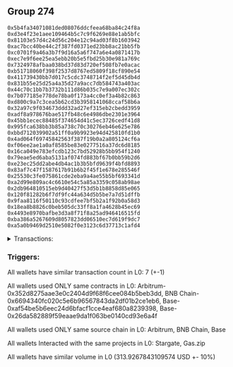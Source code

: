 ## Group 274

```0x091cc33b61c83f3215e33970e3203630bc1d7344
0x5b4fa34071081ded08076ddcfeea68ba84c24f8a
0xd3e4f23e1aee109464b5c7c9f6269e88e1ab5bfc
0x81103e57d4c24d56c204e12c94ad03f8b1603942
0xac7bcc40be44c2f387fd0371ed23bb8ac21bb5fb
0xc0701f9a46a3b7f9d16a5a6f747a6e4a0871417b
0xec7e9f6ee25ea5ebb20b5e5fbd25b30e981a769c
0x7324978afbaa038bd37d83d720ef508fb7e0acac
0xb51718060f398f2537d8767ed5809f18cf890e54
0x411739430bb7d017c5cdc3748714f2ef5d45db4d
0x831b55e25d25a4a35d27a9acc7db584743a403ac
0x44c70c1bb7b3732b111d86b035c7e9a007ec302c
0x7b077185e778de78ba0f173a4cc0ef3a4b82c863
0xd800c9a7c3cea5b62cd3b3958141068ccaf58b6a
0x32a97c9f034673ddd32ad27ef315eb2cbedd3959
0xadf8a978676bae517fb48c6e4986dbe2301e3964
0x45bb1ecec88485f374654d41c5ec3726cedf41d8
0x995fca638bb3b85a738c70c30276eb46e625e786
0xbbd712039902a51ff0a9b9923e94d425810fd1b0
0x4ad064f69745842563f387f19b0a2a805124cf6a
0xf06ee2ae1a0af8585be83e0277516a37dc6d8185
0x16ca049e783efcdb123c7bd52928b5bb954f1240
0x79eae5ed6aba5131af074fd883bf67b0bb59b2d6
0xe23ec25dd2abe4db4ac1b3b5bfd9639f4bfd8893
0x83af7c47f1587617b91b6b2f45f1e678e285546f
0x25530c3fe075861cde2eba9a4ae55b5bf693341d
0xa2d99e809ac4c6610e54c5a85a3359c058ab98ae
0x2db964810515eb9d40427f53d5b1b8858d85e065
0x120f81282b6f7df9fc44a634d5b5be7a7d51dffb
0x9faa8116f50110c93cdfee7bf5b2a1f92b0a58d3
0x18ea8b8826c0beb505dc33ff8a1fa4628b45ec69
0x4493e8970bafbe3d3a8f71f8a25ad946416515fd
0xba386a5267609d8057823dd06510ec7d619f9dc7
0xa5a0b9469d2510e5082f0e3123c6d37713c1afd4
```
<details>
<summary>Transactions:</summary>

Hashes: 

Wallet: 0x091cc33b61c83f3215e33970e3203630bc1d7344

       Hash: 0xd0845564b5e6bb9c1ec184dd7f70b63c3317009cb23401612d5e9d7d381c9fd6
         - source chain: Arbitrum
         - destination chain: BNB Chain
         - project: Stargate
         - contract: 0x352d8275aae3e0c2404d9f68f6cee084b5beb3dd
         - value USD: 29.520421394
       Hash: 0x85f398a096da3479282f1443e5a571fa103ff25ed2a334906ab38ceeff22e694
         - source chain: BNB Chain
         - destination chain: Base
         - project: Stargate
         - contract: 0x6694340fc020c5e6b96567843da2df01b2ce1eb6
         - value USD: 26.504423795
       Hash: 0x5eedd54bfcb207283326ed438dd6195759db9cc4781c519c8637e77a5dc87217
         - source chain: Base
         - destination chain: Arbitrum
         - project: Stargate
         - contract: 0xaf54be5b6eec24d6bfacf1cce4eaf680a8239398
         - value USD: 23.485515135
       Hash: 0xe140af069f3035537b56f4082c42ad13342d53147e8d57d1861dbb9d11535d58
         - source chain: Base
         - destination chain: Kava
         - project: Gas.zip
         - contract: 0x26da582889f59eaae9da1f063be0140cd93e6a4f
         - value USD: 1.167828278e-08
       Hash: 0x1bae74d1ad81b65d194379ade3decb8ef07a2ad61deb39355423d09e170c40c6
         - source chain: Base
         - destination chain: Optimism
         - project: Stargate
         - contract: 0xaf54be5b6eec24d6bfacf1cce4eaf680a8239398
         - value USD: 191.142874266
       Hash: 0x65a09d45f1cef6fbbaf0ddbbc6bd20bf5e302f31dadf8503de6b5fa16624c137
         - source chain: Base
         - destination chain: Linea
         - project: Gas.zip
         - contract: 0x26da582889f59eaae9da1f063be0140cd93e6a4f
         - value USD: 0.0001450252791
       Hash: 0x670361ae5ea066650c3c0eb7e3c2b2db55910c2ca237ec29833a7b35c8a403c2
         - source chain: Base
         - destination chain: Optimism
         - project: Stargate
         - contract: 0xaf54be5b6eec24d6bfacf1cce4eaf680a8239398
         - value USD: 43.273404684
Wallet: 0x5b4fa34071081ded08076ddcfeea68ba84c24f8a

       Hash:0xb0c6941c00e99450126addf760cc2debd4a5f146f0de297b1b2c2e503ea1ab55
         - source chain: Arbitrum
         - destination chain: BNB Chain
         - project: Stargate
         - contract: 0x352d8275aae3e0c2404d9f68f6cee084b5beb3dd
         - value USD: 29.471826372
       Hash:0x6fbd6b7243fb10151094b0843dc93c39f8e25750de7f290b6c482ad192f6951c
         - source chain: BNB Chain
         - destination chain: Base
         - project: Stargate
         - contract: 0x6694340fc020c5e6b96567843da2df01b2ce1eb6
         - value USD: 26.599011461
       Hash:0x5fb6534c0a64a40a0b328f484e796eb2ce56e7b9e0a58443e2de164eebf1940d
         - source chain: Base
         - destination chain: Arbitrum
         - project: Stargate
         - contract: 0xaf54be5b6eec24d6bfacf1cce4eaf680a8239398
         - value USD: 23.658296903
       Hash:0x29badb782be780f3e25e7265405d7235e1f6914c2efabdfb189965159573027f
         - source chain: Base
         - destination chain: Scroll
         - project: Gas.zip
         - contract: 0x26da582889f59eaae9da1f063be0140cd93e6a4f
         - value USD: 8.621922781e-05
       Hash:0x9c2f78e2ed9f2b6f33b62678cfa35df4e17829d4df0847c1862eb17a82c718d7
         - source chain: Base
         - destination chain: Optimism
         - project: Stargate
         - contract: 0xaf54be5b6eec24d6bfacf1cce4eaf680a8239398
         - value USD: 187.377938654
       Hash:0xbaccfa3cdb1b4ecf1fbb8990bf60ea1913392b2d3878f2d6c92f5000693069f0
         - source chain: Base
         - destination chain: Metis
         - project: Gas.zip
         - contract: 0x26da582889f59eaae9da1f063be0140cd93e6a4f
         - value USD: 9.718188068e-07
       Hash:0x47e06ef010c0392455f83c7b7b8cf3f33ce832b1685fac17962f3e5f0bb19358
         - source chain: Base
         - destination chain: Optimism
         - project: Stargate
         - contract: 0xaf54be5b6eec24d6bfacf1cce4eaf680a8239398
         - value USD: 47.340384894
Wallet: 0xd3e4f23e1aee109464b5c7c9f6269e88e1ab5bfc

       Hash:0x76584b6d24ca08d7321b1916a3063d293790ac29347db036a2a55db3fdfff2e4
         - source chain: Arbitrum
         - destination chain: BNB Chain
         - project: Stargate
         - contract: 0x352d8275aae3e0c2404d9f68f6cee084b5beb3dd
         - value USD: 30.186428271
       Hash:0x2e6f58d172bb4fd81e8ca45cd40451c371621c1f679ed96ce4a84867ccf9b3e0
         - source chain: BNB Chain
         - destination chain: Base
         - project: Stargate
         - contract: 0x6694340fc020c5e6b96567843da2df01b2ce1eb6
         - value USD: 27.188157523
       Hash:0x72a40836858d7a61f3b80ec647eda94d2ae67b8c0764e86e88cf746922cf5c88
         - source chain: Base
         - destination chain: Arbitrum
         - project: Stargate
         - contract: 0xaf54be5b6eec24d6bfacf1cce4eaf680a8239398
         - value USD: 24.211128414
       Hash:0x25ac0b0c72654320946a6ca04a872b0f7d9b44757eb3f69fa2bcf0dbee5b377d
         - source chain: Base
         - destination chain: Kava
         - project: Gas.zip
         - contract: 0x26da582889f59eaae9da1f063be0140cd93e6a4f
         - value USD: 3.542739566e-08
       Hash:0x5c651fc5eb975b4621313839e2d6f3d5fc1f12814e7690e1e975367809746160
         - source chain: Base
         - destination chain: Optimism
         - project: Stargate
         - contract: 0xaf54be5b6eec24d6bfacf1cce4eaf680a8239398
         - value USD: 173.813186311
       Hash:0xc23f83dc2a748f1f28c53cb39331009a96f0c134e97a2c2b6634aa2d519b63c9
         - source chain: Base
         - destination chain: Linea
         - project: Gas.zip
         - contract: 0x26da582889f59eaae9da1f063be0140cd93e6a4f
         - value USD: 8.370586578e-05
       Hash:0x56adab56723efe286fea62f1f015a031bc0df2e1dc111943453b86e131c84719
         - source chain: Base
         - destination chain: Optimism
         - project: Stargate
         - contract: 0xaf54be5b6eec24d6bfacf1cce4eaf680a8239398
         - value USD: 48.486580335
Wallet: 0x81103e57d4c24d56c204e12c94ad03f8b1603942

       Hash:0xe4f052de7bce270601d071af920d7051ce9febc0428d3f0937a0cb57f21d2e19
         - source chain: Arbitrum
         - destination chain: BNB Chain
         - project: Stargate
         - contract: 0x352d8275aae3e0c2404d9f68f6cee084b5beb3dd
         - value USD: 29.292655987
       Hash:0x7cb9ec0b7e3e26243f00ab46c4525ebc6cdc623024aa9c83ab7dc958e12f615a
         - source chain: BNB Chain
         - destination chain: Base
         - project: Stargate
         - contract: 0x6694340fc020c5e6b96567843da2df01b2ce1eb6
         - value USD: 26.358897768
       Hash:0x2b17279df176bcb16ff3699c0a7e24cf6c6b509273eb8542570f485450fd5ffe
         - source chain: Base
         - destination chain: Arbitrum
         - project: Stargate
         - contract: 0xaf54be5b6eec24d6bfacf1cce4eaf680a8239398
         - value USD: 23.336926484
       Hash:0xdd01a02cb524b2b8fa53b78887781432cec03f4d44eb56d7e5609842675c84cc
         - source chain: Base
         - destination chain: Kava
         - project: Gas.zip
         - contract: 0x26da582889f59eaae9da1f063be0140cd93e6a4f
         - value USD: 8.734177878e-09
       Hash:0x397de4b79cb0bd3d31c50b0eef7d62637fdff47397f916923ca35f76f5c180f1
         - source chain: Base
         - destination chain: Optimism
         - project: Stargate
         - contract: 0xaf54be5b6eec24d6bfacf1cce4eaf680a8239398
         - value USD: 178.613857943
       Hash:0xa4132d7564db93a2fdb07fa4eb0f956e917fe0f0029e4663c768746ffc8b1da0
         - source chain: Base
         - destination chain: Linea
         - project: Gas.zip
         - contract: 0x26da582889f59eaae9da1f063be0140cd93e6a4f
         - value USD: 4.087960887e-05
       Hash:0xe57a5d9519e7f6a5821a54b76f0c4370d1a4f44ea266c6cd3e5da7c0767766c6
         - source chain: Base
         - destination chain: Optimism
         - project: Stargate
         - contract: 0xaf54be5b6eec24d6bfacf1cce4eaf680a8239398
         - value USD: 42.226088956
Wallet: 0xac7bcc40be44c2f387fd0371ed23bb8ac21bb5fb

       Hash:0xc711a118c60fb42c0514ada160d9b195985d2e72455111cd30a94eefe5cb8859
         - source chain: Arbitrum
         - destination chain: BNB Chain
         - project: Stargate
         - contract: 0x352d8275aae3e0c2404d9f68f6cee084b5beb3dd
         - value USD: 29.404894682
       Hash:0xdfc4f49384084bc6093cbb684beff8771966bab11b21644aa33087a58854f0e0
         - source chain: BNB Chain
         - destination chain: Base
         - project: Stargate
         - contract: 0x6694340fc020c5e6b96567843da2df01b2ce1eb6
         - value USD: 26.485396816
       Hash:0x80f54cd0ab51ebebb2e3a269bbdabeefe3bf88111efe820a1341d192016e7bb0
         - source chain: Base
         - destination chain: Arbitrum
         - project: Stargate
         - contract: 0xaf54be5b6eec24d6bfacf1cce4eaf680a8239398
         - value USD: 23.454387516
       Hash:0xf0d329be4de5b22f16f5647c2f8d1fc348488b472eacb94f4a84a1dd027cd115
         - source chain: Base
         - destination chain: Zora
         - project: Gas.zip
         - contract: 0x26da582889f59eaae9da1f063be0140cd93e6a4f
         - value USD: 4.632170279e-05
       Hash:0x0f22c8fe1b5be00c15ca6054b09b546ccd468a092b1895571b30c5f0509a4e2f
         - source chain: Base
         - destination chain: Optimism
         - project: Stargate
         - contract: 0xaf54be5b6eec24d6bfacf1cce4eaf680a8239398
         - value USD: 185.713607514
       Hash:0xe1434ae1c3387260d4cb6ace01c5df50779e31e47ef8662be1aa95379eb98fb2
         - source chain: Base
         - destination chain: Linea
         - project: Gas.zip
         - contract: 0x26da582889f59eaae9da1f063be0140cd93e6a4f
         - value USD: 3.568854743e-05
       Hash:0x95b4f1211e8189a6c0fe8c70fa79b005f8803bf3449777c9e6e26c7f04ce4bfc
         - source chain: Base
         - destination chain: Optimism
         - project: Stargate
         - contract: 0xaf54be5b6eec24d6bfacf1cce4eaf680a8239398
         - value USD: 43.755445268
Wallet: 0xc0701f9a46a3b7f9d16a5a6f747a6e4a0871417b

       Hash:0xba45df4a5d326763399593fcfa14137323c661475b411726c757778a0b23f8ca
         - source chain: Arbitrum
         - destination chain: BNB Chain
         - project: Stargate
         - contract: 0x352d8275aae3e0c2404d9f68f6cee084b5beb3dd
         - value USD: 31.184531806
       Hash:0xc60f959bcbc8609a2f10fd6322b575e4aa853043cb1400403f83eeae3259992a
         - source chain: BNB Chain
         - destination chain: Base
         - project: Stargate
         - contract: 0x6694340fc020c5e6b96567843da2df01b2ce1eb6
         - value USD: 28.164381909
       Hash:0x8de5d46f055a6d4c4c5977e090f26dfde83155471ba9bae72acbbb02a6aea1d6
         - source chain: Base
         - destination chain: Arbitrum
         - project: Stargate
         - contract: 0xaf54be5b6eec24d6bfacf1cce4eaf680a8239398
         - value USD: 25.098039651
       Hash:0x7f52e15ca65dda262e244ec4916aa059d02e5f9ef7cf5d3f6b8690d712261106
         - source chain: Base
         - destination chain: Kava
         - project: Gas.zip
         - contract: 0x26da582889f59eaae9da1f063be0140cd93e6a4f
         - value USD: 1.746835576e-08
       Hash:0xf0f37ce61bd4a0a5b179405a8d20c116b104e7e3fa54a0c8997b6a0ce7a265cd
         - source chain: Base
         - destination chain: Optimism
         - project: Stargate
         - contract: 0xaf54be5b6eec24d6bfacf1cce4eaf680a8239398
         - value USD: 178.045994831
       Hash:0xd3738c7fe353b947ee49d4001765c2ef3e826f097f1bf6b26045f7ad2cbb248c
         - source chain: Base
         - destination chain: Zora
         - project: Gas.zip
         - contract: 0x26da582889f59eaae9da1f063be0140cd93e6a4f
         - value USD: 2.139893646e-05
       Hash:0xa4c379fadf5cb66ca233fa398f2d129e9247bbf989fdec255da1c8475cd923b3
         - source chain: Base
         - destination chain: Optimism
         - project: Stargate
         - contract: 0xaf54be5b6eec24d6bfacf1cce4eaf680a8239398
         - value USD: 39.986708916
Wallet: 0xec7e9f6ee25ea5ebb20b5e5fbd25b30e981a769c

       Hash:0x582746bd2494d9a7f1310ec6130a796ae78da5ea1fbc1ad9099b5f375e8baea0
         - source chain: Arbitrum
         - destination chain: BNB Chain
         - project: Stargate
         - contract: 0x352d8275aae3e0c2404d9f68f6cee084b5beb3dd
         - value USD: 30.168344681
       Hash:0x5b770337b4190591a8d14eb4322f2c1110fe3ad94c979cc47ceb1d381d561ec9
         - source chain: BNB Chain
         - destination chain: Base
         - project: Stargate
         - contract: 0x6694340fc020c5e6b96567843da2df01b2ce1eb6
         - value USD: 27.188105501
       Hash:0x79bae5d0885cd5d9e32d68264f9c2beba955d03bae7993fb4eb67da431d76668
         - source chain: Base
         - destination chain: Arbitrum
         - project: Stargate
         - contract: 0xaf54be5b6eec24d6bfacf1cce4eaf680a8239398
         - value USD: 24.227963122
       Hash:0xf5455882ef64148ebc63f6ccc6b571ae4acf5d910178fbc5fe3dfaea0e1d9674
         - source chain: Base
         - destination chain: Scroll
         - project: Gas.zip
         - contract: 0x26da582889f59eaae9da1f063be0140cd93e6a4f
         - value USD: 5.173153669e-05
       Hash:0xcfb9638fd4062201122745f874aba15e905b49be544ec7855e7ef013090f0fb0
         - source chain: Base
         - destination chain: Optimism
         - project: Stargate
         - contract: 0xaf54be5b6eec24d6bfacf1cce4eaf680a8239398
         - value USD: 189.432580426
       Hash:0x4e704fe3efb077e6c0a31e2ce974f92cadfba212b000d5c56c441f40d1cb323f
         - source chain: Base
         - destination chain: Base
         - project: Gas.zip
         - contract: 0x26da582889f59eaae9da1f063be0140cd93e6a4f
         - value USD: 2.626233111e-05
       Hash:0xabe6236b8db2a1b19f6937280244ebcfa1b0e56f46608167cc0392b1b3cf2f7b
         - source chain: Base
         - destination chain: Optimism
         - project: Stargate
         - contract: 0xaf54be5b6eec24d6bfacf1cce4eaf680a8239398
         - value USD: 44.94432298
Wallet: 0x7324978afbaa038bd37d83d720ef508fb7e0acac

       Hash:0x8e29d6b0066d268a7a70fa8f2a06534c28556772d827c83705d3393d7ca23009
         - source chain: Arbitrum
         - destination chain: BNB Chain
         - project: Stargate
         - contract: 0x352d8275aae3e0c2404d9f68f6cee084b5beb3dd
         - value USD: 32.648493348
       Hash:0x7255c28ac56679cd4b050bd9f12e0ce755306e0c39c4e2c8229da557081f5c35
         - source chain: BNB Chain
         - destination chain: Base
         - project: Stargate
         - contract: 0x6694340fc020c5e6b96567843da2df01b2ce1eb6
         - value USD: 29.488759295
       Hash:0xcbd8c70784fdc29e050eac3fe00d56f40471d719f3dbb6d5ee46532664460068
         - source chain: Base
         - destination chain: Arbitrum
         - project: Stargate
         - contract: 0xaf54be5b6eec24d6bfacf1cce4eaf680a8239398
         - value USD: 26.465540244
       Hash:0x29f41d523500820bb967bedea7f49776c4e346f524b48a9e13c09e9cc55c382f
         - source chain: Base
         - destination chain: Metis
         - project: Gas.zip
         - contract: 0x26da582889f59eaae9da1f063be0140cd93e6a4f
         - value USD: 2.218261708e-06
       Hash:0x597c1847f5186bd1897e44086d6938f37f1f93be5806d2eeb3a31b348155d983
         - source chain: Base
         - destination chain: Optimism
         - project: Stargate
         - contract: 0xaf54be5b6eec24d6bfacf1cce4eaf680a8239398
         - value USD: 192.149756729
       Hash:0x3ddc24ae84e0408596ee8697d765f7390f99d70dc943224e1887cf818746a5ec
         - source chain: Base
         - destination chain: Scroll
         - project: Gas.zip
         - contract: 0x26da582889f59eaae9da1f063be0140cd93e6a4f
         - value USD: 5.609115164e-05
       Hash:0x6274a9ff82e0dce7a15bf7b6f3f65e21251d7ff1b2d90bfb7513e147055ad060
         - source chain: Base
         - destination chain: Optimism
         - project: Stargate
         - contract: 0xaf54be5b6eec24d6bfacf1cce4eaf680a8239398
         - value USD: 40.504506037
Wallet: 0xb51718060f398f2537d8767ed5809f18cf890e54

       Hash:0x42cfcf858ac2b8d152c8d23680d80ee3bfbf7076f7157011d0ba49e791e50a91
         - source chain: Arbitrum
         - destination chain: BNB Chain
         - project: Stargate
         - contract: 0x352d8275aae3e0c2404d9f68f6cee084b5beb3dd
         - value USD: 31.429470522
       Hash:0xc21b22cd5ad5c8ed3b2fd313fede576f7769cc0fff1a144ef0f9c50f28e2a885
         - source chain: BNB Chain
         - destination chain: Base
         - project: Stargate
         - contract: 0x6694340fc020c5e6b96567843da2df01b2ce1eb6
         - value USD: 28.22419099
       Hash:0x676b0f9c1345a3413ea3e7247886afd5ac17befe6953e188d499d08fc2960445
         - source chain: Base
         - destination chain: Arbitrum
         - project: Stargate
         - contract: 0xaf54be5b6eec24d6bfacf1cce4eaf680a8239398
         - value USD: 25.218873827
       Hash:0xd9c32fddc2bf2b861ec3f875664df7b9547c2d9868d5c102fbd35a70ae143190
         - source chain: Base
         - destination chain: Zora
         - project: Gas.zip
         - contract: 0x26da582889f59eaae9da1f063be0140cd93e6a4f
         - value USD: 9.230529095e-05
       Hash:0x4a3c68369119aadbd1b9ca059a8f45c2a48beb76f75cae567a9e451fdfa672fa
         - source chain: Base
         - destination chain: Optimism
         - project: Stargate
         - contract: 0xaf54be5b6eec24d6bfacf1cce4eaf680a8239398
         - value USD: 181.194704506
       Hash:0x47c392f254005801e7bad906e845f0329db1f1c463737a1bc6d80d8b6fb3bc4e
         - source chain: Base
         - destination chain: Arbitrum
         - project: Gas.zip
         - contract: 0x26da582889f59eaae9da1f063be0140cd93e6a4f
         - value USD: 0.0001050493245
       Hash:0xdf295809b70b06a9f26d9252845bc4784c0a9ecfa1e11e41e81a3f3bbd9de610
         - source chain: Base
         - destination chain: Optimism
         - project: Stargate
         - contract: 0xaf54be5b6eec24d6bfacf1cce4eaf680a8239398
         - value USD: 45.082281889
Wallet: 0x411739430bb7d017c5cdc3748714f2ef5d45db4d

       Hash:0xd2717f77473f99a337b3ba736ee745141ff3877eb267cc9f2699c6ec09fa8897
         - source chain: Arbitrum
         - destination chain: BNB Chain
         - project: Stargate
         - contract: 0x352d8275aae3e0c2404d9f68f6cee084b5beb3dd
         - value USD: 29.341746162
       Hash:0xab2940049fc5dd77bb3f787038728e597bda170c3444e6bcfce18c7d8840bbac
         - source chain: BNB Chain
         - destination chain: Base
         - project: Stargate
         - contract: 0x6694340fc020c5e6b96567843da2df01b2ce1eb6
         - value USD: 26.317475397
       Hash:0xfe5be0d7199a347ed91da50bfcfa9fb88167652cfefa99a2dbdd6453fd7cfc35
         - source chain: Base
         - destination chain: Arbitrum
         - project: Stargate
         - contract: 0xaf54be5b6eec24d6bfacf1cce4eaf680a8239398
         - value USD: 23.424633584
       Hash:0xf67be0a08d6544ddf6ab08ef60cd0b8f6da57f81757819c77ff597b63364e5e3
         - source chain: Base
         - destination chain: Kava
         - project: Gas.zip
         - contract: 0x26da582889f59eaae9da1f063be0140cd93e6a4f
         - value USD: 3.845901607e-08
       Hash:0xd351d80c496e6562684dc612a680863a5459b13240d9f43718ef2a88e23a487f
         - source chain: Base
         - destination chain: Optimism
         - project: Stargate
         - contract: 0xaf54be5b6eec24d6bfacf1cce4eaf680a8239398
         - value USD: 172.76938119
       Hash:0x67413b1c328db2c9f711f7898142094da301be2d8330e557300c3d7c537f2e8b
         - source chain: Base
         - destination chain: Base
         - project: Gas.zip
         - contract: 0x26da582889f59eaae9da1f063be0140cd93e6a4f
         - value USD: 0.0001167214716
       Hash:0xdab138baf34bcd3e2c1099b4f1cd435b45b543d60d7b28adc98c1fbe574aa9fb
         - source chain: Base
         - destination chain: Optimism
         - project: Stargate
         - contract: 0xaf54be5b6eec24d6bfacf1cce4eaf680a8239398
         - value USD: 49.874228003
Wallet: 0x831b55e25d25a4a35d27a9acc7db584743a403ac

       Hash:0xd502fc89f63b860fd10ee5be25abb24c6c9ced4000458c8ae40fcee9fc8fef4e
         - source chain: Arbitrum
         - destination chain: BNB Chain
         - project: Stargate
         - contract: 0x352d8275aae3e0c2404d9f68f6cee084b5beb3dd
         - value USD: 30.393451266
       Hash:0xcbd8874442f8094568410de0750927c943b02f1a482db35d05da78e741f79a3a
         - source chain: BNB Chain
         - destination chain: Base
         - project: Stargate
         - contract: 0x6694340fc020c5e6b96567843da2df01b2ce1eb6
         - value USD: 27.341887991
       Hash:0x6c76d05c6d50ac5673390c906378c60b993a8e3f7034eeaf627fe1c14846eb0d
         - source chain: Base
         - destination chain: Arbitrum
         - project: Stargate
         - contract: 0xaf54be5b6eec24d6bfacf1cce4eaf680a8239398
         - value USD: 24.414923357
       Hash:0xbc4089f0480340b8c8db8e58ee7c6af4cb34162939eb8b2b63b634bb65b6357e
         - source chain: Base
         - destination chain: Arbitrum
         - project: Gas.zip
         - contract: 0x26da582889f59eaae9da1f063be0140cd93e6a4f
         - value USD: 9.340600444e-05
       Hash:0x7ddb264c1154b775c971dfa29451d683f04c675aa32f8a8cff7ee5c8f960f4b8
         - source chain: Base
         - destination chain: Optimism
         - project: Stargate
         - contract: 0xaf54be5b6eec24d6bfacf1cce4eaf680a8239398
         - value USD: 180.583364633
       Hash:0x6e355aff4c29ad7eba6f5678586073c32c47122d7834068b210d893118956323
         - source chain: Base
         - destination chain: Linea
         - project: Gas.zip
         - contract: 0x26da582889f59eaae9da1f063be0140cd93e6a4f
         - value USD: 9.33771773e-05
       Hash:0x57ce48fe992afdeaae8221a151babce7c4ce15ce023c390c409b8d6036873546
         - source chain: Base
         - destination chain: Optimism
         - project: Stargate
         - contract: 0xaf54be5b6eec24d6bfacf1cce4eaf680a8239398
         - value USD: 46.653967062
Wallet: 0x44c70c1bb7b3732b111d86b035c7e9a007ec302c

       Hash:0x1faf30269a0091514a91d2d95a59299eb4df40af32166b41a8f1478fe10c78a3
         - source chain: Arbitrum
         - destination chain: BNB Chain
         - project: Stargate
         - contract: 0x352d8275aae3e0c2404d9f68f6cee084b5beb3dd
         - value USD: 32.184703981
       Hash:0xf556932a35a10872e3211ec6520a9b2fad9a9d09a5076a58b3724690568f563a
         - source chain: BNB Chain
         - destination chain: Base
         - project: Stargate
         - contract: 0x6694340fc020c5e6b96567843da2df01b2ce1eb6
         - value USD: 29.076703497
       Hash:0x9d0974c138ec7df1c294333d55b71351a72371661382acb2ae33c0e1f87d99de
         - source chain: Base
         - destination chain: Arbitrum
         - project: Stargate
         - contract: 0xaf54be5b6eec24d6bfacf1cce4eaf680a8239398
         - value USD: 26.235479102
       Hash:0xba428f3ff73aca663ae778a19c6a7c5f7a51323db42139b42a5bcd6b9aeed00f
         - source chain: Base
         - destination chain: Scroll
         - project: Gas.zip
         - contract: 0x26da582889f59eaae9da1f063be0140cd93e6a4f
         - value USD: 0.0001147269402
       Hash:0x56de81b057004d9ace2a779b44c7cbfbde6100c6ffa77d9dd9f9abaea7c7872c
         - source chain: Base
         - destination chain: Optimism
         - project: Stargate
         - contract: 0xaf54be5b6eec24d6bfacf1cce4eaf680a8239398
         - value USD: 185.666947427
       Hash:0x4a91ef92fa06948d468f274f6480d0adbc5f237a7d07e13a585e525858389bb1
         - source chain: Base
         - destination chain: Scroll
         - project: Gas.zip
         - contract: 0x26da582889f59eaae9da1f063be0140cd93e6a4f
         - value USD: 2.299859443e-05
       Hash:0xc412ad8dd99347d6ae5110f6afff14ad7fc6b194af97940222a1309212a7e359
         - source chain: Base
         - destination chain: Optimism
         - project: Stargate
         - contract: 0xaf54be5b6eec24d6bfacf1cce4eaf680a8239398
         - value USD: 44.670094633
Wallet: 0x7b077185e778de78ba0f173a4cc0ef3a4b82c863

       Hash:0xac50aded9cd9facdfd7b8ca3b0169e51255996eff93797831869b3f8de582f87
         - source chain: Arbitrum
         - destination chain: BNB Chain
         - project: Stargate
         - contract: 0x352d8275aae3e0c2404d9f68f6cee084b5beb3dd
         - value USD: 30.082179045
       Hash:0xaa29f0c207b982dc7f77c5f11bb2fc196eea2cdd8d4c0cc461b98e0ba08f4574
         - source chain: BNB Chain
         - destination chain: Base
         - project: Stargate
         - contract: 0x6694340fc020c5e6b96567843da2df01b2ce1eb6
         - value USD: 27.113733313
       Hash:0x4877d6f05f8364b97b67fe6d97cfc8e9582552f7ede4b6defcdb9c8219ebe691
         - source chain: Base
         - destination chain: Arbitrum
         - project: Stargate
         - contract: 0xaf54be5b6eec24d6bfacf1cce4eaf680a8239398
         - value USD: 24.134193254
       Hash:0x78c29a10ccee8f8cbb3ef5b8a87a3578fad45c1a48be70a764a9a1d7de1d6dda
         - source chain: Base
         - destination chain: Linea
         - project: Gas.zip
         - contract: 0x26da582889f59eaae9da1f063be0140cd93e6a4f
         - value USD: 0.0001516155434
       Hash:0x286a96224b48d24d8be9585f9f93ecdf908f6c1dccb4ba4aeacac8a5872c8437
         - source chain: Base
         - destination chain: Optimism
         - project: Stargate
         - contract: 0xaf54be5b6eec24d6bfacf1cce4eaf680a8239398
         - value USD: 180.121383691
       Hash:0x25e3040ec6069199d76bf4a79519edc64dd04d4cd7d635afcea71a62df9944a7
         - source chain: Base
         - destination chain: Kava
         - project: Gas.zip
         - contract: 0x26da582889f59eaae9da1f063be0140cd93e6a4f
         - value USD: 3.418169331e-08
       Hash:0xe81616f7b0362a8523e7e11a811be6fff22ddb472d7f0406a4d4923575ef7e4f
         - source chain: Base
         - destination chain: Optimism
         - project: Stargate
         - contract: 0xaf54be5b6eec24d6bfacf1cce4eaf680a8239398
         - value USD: 47.417001496
Wallet: 0xd800c9a7c3cea5b62cd3b3958141068ccaf58b6a

       Hash:0xc82bc641c5428c978f912ad576025cda61faf82298b17f288d5113f7817f82d3
         - source chain: Arbitrum
         - destination chain: BNB Chain
         - project: Stargate
         - contract: 0x352d8275aae3e0c2404d9f68f6cee084b5beb3dd
         - value USD: 28.640018242
       Hash:0xaf705845d3e06ce3f31bf05c071b82981036bd069a812c7b20a2e99fc0661e9e
         - source chain: BNB Chain
         - destination chain: Base
         - project: Stargate
         - contract: 0x6694340fc020c5e6b96567843da2df01b2ce1eb6
         - value USD: 25.665814119
       Hash:0x5ce11edc47ae33bb1329d8c74f6628dfcea0dfd6a7178d4be192f5247d0fa07b
         - source chain: Base
         - destination chain: Arbitrum
         - project: Stargate
         - contract: 0xaf54be5b6eec24d6bfacf1cce4eaf680a8239398
         - value USD: 22.658503182
       Hash:0xa8cf33a5fca4a5e3839f571c8995291f9ee3e5405ac5a4bf6094502e18125e42
         - source chain: Base
         - destination chain: Arbitrum
         - project: Gas.zip
         - contract: 0x26da582889f59eaae9da1f063be0140cd93e6a4f
         - value USD: 4.433400935e-05
       Hash:0xaa3f23490097e4b18edbd95a881fadf39d9642e85c65a8bfe18306b0000ed13e
         - source chain: Base
         - destination chain: Optimism
         - project: Stargate
         - contract: 0xaf54be5b6eec24d6bfacf1cce4eaf680a8239398
         - value USD: 187.508204005
       Hash:0x766c4c821eed1613a47eb927605cfd97c5f1f624720e84b095c740be6ae80fe5
         - source chain: Base
         - destination chain: Linea
         - project: Gas.zip
         - contract: 0x26da582889f59eaae9da1f063be0140cd93e6a4f
         - value USD: 8.260058562e-05
       Hash:0xb48d42598ff2c0e144c9f287e5d904d7daaa83e31564ec7868ff10bf9bbae5b8
         - source chain: Base
         - destination chain: Optimism
         - project: Stargate
         - contract: 0xaf54be5b6eec24d6bfacf1cce4eaf680a8239398
         - value USD: 43.232999921
Wallet: 0x32a97c9f034673ddd32ad27ef315eb2cbedd3959

       Hash:0x61e2dc9cd7d4685a2be28a92d02fb0db6d3c98fdb48d4ae48b31eb57fab10324
         - source chain: Arbitrum
         - destination chain: BNB Chain
         - project: Stargate
         - contract: 0x352d8275aae3e0c2404d9f68f6cee084b5beb3dd
         - value USD: 30.857700776
       Hash:0xaa3c1fb10fb9dee62c1b287598489017f75e18acec6bd2f88ae48146e045cf0d
         - source chain: BNB Chain
         - destination chain: Base
         - project: Stargate
         - contract: 0x6694340fc020c5e6b96567843da2df01b2ce1eb6
         - value USD: 27.867606454
       Hash:0x8f822ae2151f4866a30c90af29b669ca54e9933e0c9d447afe0148ee7129b778
         - source chain: Base
         - destination chain: Arbitrum
         - project: Stargate
         - contract: 0xaf54be5b6eec24d6bfacf1cce4eaf680a8239398
         - value USD: 24.847717
       Hash:0x162d8fc1f942d4137a3df0f4a3c28e89af191af75596bd42c93fe052ce291f56
         - source chain: Base
         - destination chain: Linea
         - project: Gas.zip
         - contract: 0x26da582889f59eaae9da1f063be0140cd93e6a4f
         - value USD: 3.248904502e-05
       Hash:0x51b0d47d1fb960c6e87cd61630d56feaed793d444f978d1e47ee193b68f11b60
         - source chain: Base
         - destination chain: Optimism
         - project: Stargate
         - contract: 0xaf54be5b6eec24d6bfacf1cce4eaf680a8239398
         - value USD: 181.521147336
       Hash:0x1c8bd0f01f0017aeaa7494c2e0b9927a9f5a12860a849bd20d3f8acf822ebffa
         - source chain: Base
         - destination chain: Linea
         - project: Gas.zip
         - contract: 0x26da582889f59eaae9da1f063be0140cd93e6a4f
         - value USD: 0.0001091623426
       Hash:0x0ce7f0ab3e9b70046533fb76347649e613e0e4c6966514c92c04083ffad1e5ef
         - source chain: Base
         - destination chain: Optimism
         - project: Stargate
         - contract: 0xaf54be5b6eec24d6bfacf1cce4eaf680a8239398
         - value USD: 39.058095115
Wallet: 0xadf8a978676bae517fb48c6e4986dbe2301e3964

       Hash:0x2741f7f987baefdda76cc6a90bbcbd1c6b7dfabbbd0a629820cc4e9f7af7df1c
         - source chain: Arbitrum
         - destination chain: BNB Chain
         - project: Stargate
         - contract: 0x352d8275aae3e0c2404d9f68f6cee084b5beb3dd
         - value USD: 30.42128387
       Hash:0xcd31b6497b14019078f209ca405afec2329851c90802f202a68aae74fe590575
         - source chain: BNB Chain
         - destination chain: Base
         - project: Stargate
         - contract: 0x6694340fc020c5e6b96567843da2df01b2ce1eb6
         - value USD: 27.307697653
       Hash:0x0bb221de49e7fb311b512051b976ccca501ae61f9aec79e5726e1980af01f7ae
         - source chain: Base
         - destination chain: Arbitrum
         - project: Stargate
         - contract: 0xaf54be5b6eec24d6bfacf1cce4eaf680a8239398
         - value USD: 24.269776522
       Hash:0x4e2319346cec22a3f8af9d9cd0f999a43c3ef19012ae3111f9a9408bfe9a81c3
         - source chain: Base
         - destination chain: Metis
         - project: Gas.zip
         - contract: 0x26da582889f59eaae9da1f063be0140cd93e6a4f
         - value USD: 3.487441847e-06
       Hash:0xe9dfbec25252613a12cb5f67ecacffc4e3906ee72e210c45f01db4d8b4821d48
         - source chain: Base
         - destination chain: Optimism
         - project: Stargate
         - contract: 0xaf54be5b6eec24d6bfacf1cce4eaf680a8239398
         - value USD: 175.888609221
       Hash:0x9e5d093a10cf6b6d7dceecd6e1056253e409fa543f428199abca3cd189379be0
         - source chain: Base
         - destination chain: Linea
         - project: Gas.zip
         - contract: 0x26da582889f59eaae9da1f063be0140cd93e6a4f
         - value USD: 0.0001068948755
       Hash:0xb37f5fd53da74aee4f3af1b75be9fc261a1a736926f250437e00d13dca935303
         - source chain: Base
         - destination chain: Optimism
         - project: Stargate
         - contract: 0xaf54be5b6eec24d6bfacf1cce4eaf680a8239398
         - value USD: 48.927791624
Wallet: 0x45bb1ecec88485f374654d41c5ec3726cedf41d8

       Hash:0xbcd7c280a10a78c575602d2601cda4314e0ef1df3b66424be955622006f57bb2
         - source chain: Arbitrum
         - destination chain: BNB Chain
         - project: Stargate
         - contract: 0x352d8275aae3e0c2404d9f68f6cee084b5beb3dd
         - value USD: 29.4353621
       Hash:0xdc14b26f981591504e3553dd1d081281919309395b541957e659051727cf41de
         - source chain: BNB Chain
         - destination chain: Base
         - project: Stargate
         - contract: 0x6694340fc020c5e6b96567843da2df01b2ce1eb6
         - value USD: 26.454218741
       Hash:0x3645fd1dd0697e3b4ef79f89f7157aa81f6c14ea3ff3714d37a7010b53444d0c
         - source chain: Base
         - destination chain: Arbitrum
         - project: Stargate
         - contract: 0xaf54be5b6eec24d6bfacf1cce4eaf680a8239398
         - value USD: 23.339479846
       Hash:0x906563336cf085884edf3f9b4396d7cdc369b307e72095c20cd0e9354b0e8570
         - source chain: Base
         - destination chain: Scroll
         - project: Gas.zip
         - contract: 0x26da582889f59eaae9da1f063be0140cd93e6a4f
         - value USD: 0.0001686336762
       Hash:0x2e1795d8d494c8d492f7265645d1c00f50ad1b7c876066373d65601f8233bc75
         - source chain: Base
         - destination chain: Optimism
         - project: Stargate
         - contract: 0xaf54be5b6eec24d6bfacf1cce4eaf680a8239398
         - value USD: 178.322398611
       Hash:0x0ecbe676992f1f05aca27f86bb870534b8b48464b593978141c8d4c978c97036
         - source chain: Base
         - destination chain: Base
         - project: Gas.zip
         - contract: 0x26da582889f59eaae9da1f063be0140cd93e6a4f
         - value USD: 0.0001198518301
       Hash:0xe6e7457058e0d3063d04b659b52fdccc5443e868380972f5916ddfaae65ac476
         - source chain: Base
         - destination chain: Optimism
         - project: Stargate
         - contract: 0xaf54be5b6eec24d6bfacf1cce4eaf680a8239398
         - value USD: 49.103686319
Wallet: 0x995fca638bb3b85a738c70c30276eb46e625e786

       Hash:0x4521b61b90ca60a901cd52b0924f676454a794aa757f0fb208d6d30c6c13049d
         - source chain: Arbitrum
         - destination chain: BNB Chain
         - project: Stargate
         - contract: 0x352d8275aae3e0c2404d9f68f6cee084b5beb3dd
         - value USD: 32.250498319
       Hash:0x02ab9c0abcc6d6e52febc1e853a8d62663b5f7c8d4862d3ddfcfc6b5aedd26d8
         - source chain: BNB Chain
         - destination chain: Base
         - project: Stargate
         - contract: 0x6694340fc020c5e6b96567843da2df01b2ce1eb6
         - value USD: 29.024556628
       Hash:0x037e44550c6f6c688b46731e4c29aeaca384a6c98b9a6ef1ba7436db467aecc9
         - source chain: Base
         - destination chain: Arbitrum
         - project: Stargate
         - contract: 0xaf54be5b6eec24d6bfacf1cce4eaf680a8239398
         - value USD: 25.946640096
       Hash:0x81b68531c9f704b19da4daf5ec8eb8ebd6712dab64ac5415b950310d970b1cf2
         - source chain: Base
         - destination chain: Base
         - project: Gas.zip
         - contract: 0x26da582889f59eaae9da1f063be0140cd93e6a4f
         - value USD: 0.0001544115589
       Hash:0xba6932b8289f5985312a4d55335c71cd1aa330cf138d2329c5c03b4aa9332b0a
         - source chain: Base
         - destination chain: Optimism
         - project: Stargate
         - contract: 0xaf54be5b6eec24d6bfacf1cce4eaf680a8239398
         - value USD: 178.597840051
       Hash:0x8aa1b7bc669780e2434e88fc100a2f0f00753d9d0e51061e0fd4e1c1c160ffc0
         - source chain: Base
         - destination chain: Scroll
         - project: Gas.zip
         - contract: 0x26da582889f59eaae9da1f063be0140cd93e6a4f
         - value USD: 8.972691066e-05
       Hash:0x6eaabcab4a7f9f16b9fcc1add04429c073184dd51871194a693e3fae14e6b61f
         - source chain: Base
         - destination chain: Optimism
         - project: Stargate
         - contract: 0xaf54be5b6eec24d6bfacf1cce4eaf680a8239398
         - value USD: 47.567361805
Wallet: 0xbbd712039902a51ff0a9b9923e94d425810fd1b0

       Hash:0xe1bfebd7a6ce68b347bbfdc822268ac22b3be6b4f3c1603edc47897d5875f776
         - source chain: Arbitrum
         - destination chain: BNB Chain
         - project: Stargate
         - contract: 0x352d8275aae3e0c2404d9f68f6cee084b5beb3dd
         - value USD: 30.550676868
       Hash:0xe7185aec7b4c5f005bd811f760a02138f89e6e46f4789703cb6b95f64303ebe0
         - source chain: BNB Chain
         - destination chain: Base
         - project: Stargate
         - contract: 0x6694340fc020c5e6b96567843da2df01b2ce1eb6
         - value USD: 27.459617361
       Hash:0x660f5226276fb56e6c9034c83e47209349a017c2a698c41e56982e78c1df28ac
         - source chain: Base
         - destination chain: Arbitrum
         - project: Stargate
         - contract: 0xaf54be5b6eec24d6bfacf1cce4eaf680a8239398
         - value USD: 24.445596295
       Hash:0x8d5fe5ad28b2099cf3ead3ea89179e296fa137229b660af38f6a56102b82a622
         - source chain: Base
         - destination chain: Zora
         - project: Gas.zip
         - contract: 0x26da582889f59eaae9da1f063be0140cd93e6a4f
         - value USD: 7.348093922e-05
       Hash:0x4c49a146cc39537c35dcc86b371814c05ee898863db01811a69571b806b1ec6c
         - source chain: Base
         - destination chain: Optimism
         - project: Stargate
         - contract: 0xaf54be5b6eec24d6bfacf1cce4eaf680a8239398
         - value USD: 183.221619954
       Hash:0xb5b99189c0c2fcda388ed3039880a70f8070c9d3f118fe53f23ab5ada4d3a469
         - source chain: Base
         - destination chain: Base
         - project: Gas.zip
         - contract: 0x26da582889f59eaae9da1f063be0140cd93e6a4f
         - value USD: 6.284122985e-05
       Hash:0xff714aa757e360f11444e19ed0d70d50e591a94a3c5aab6a9bc383d2de19594f
         - source chain: Base
         - destination chain: Optimism
         - project: Stargate
         - contract: 0xaf54be5b6eec24d6bfacf1cce4eaf680a8239398
         - value USD: 43.330005167
Wallet: 0x4ad064f69745842563f387f19b0a2a805124cf6a

       Hash:0x653dc61dd90386efd5eee7862da87e7fa9a4ec1c037a3845699c02a850231c37
         - source chain: Arbitrum
         - destination chain: BNB Chain
         - project: Stargate
         - contract: 0x352d8275aae3e0c2404d9f68f6cee084b5beb3dd
         - value USD: 29.906023592
       Hash:0x093e13147fd40afd4843e9ff9ec2cbe323e7156a773d0dc3f0e22c6dc1d9f095
         - source chain: BNB Chain
         - destination chain: Base
         - project: Stargate
         - contract: 0x6694340fc020c5e6b96567843da2df01b2ce1eb6
         - value USD: 26.901613359
       Hash:0x39f3bc708fa959067bbbc5f2768ab1cd041096387ba4ec0782b473406fe9ca94
         - source chain: Base
         - destination chain: Arbitrum
         - project: Stargate
         - contract: 0xaf54be5b6eec24d6bfacf1cce4eaf680a8239398
         - value USD: 23.908193814
       Hash:0x49e52de6d64b71b0a89d478b2b0a8a43f109ea42a6e0c83e7b7fa21a91f29354
         - source chain: Base
         - destination chain: Base
         - project: Gas.zip
         - contract: 0x26da582889f59eaae9da1f063be0140cd93e6a4f
         - value USD: 0.0001344328704
       Hash:0x2b23fc210c1b5646d695d6028073ccde7bb99b1472e71be3d25e9ba9c3fe2372
         - source chain: Base
         - destination chain: Optimism
         - project: Stargate
         - contract: 0xaf54be5b6eec24d6bfacf1cce4eaf680a8239398
         - value USD: 189.822068969
       Hash:0xfb604d790b959dd98653063a8fedd072b52e4838033bfb7393a2de78d02517fe
         - source chain: Base
         - destination chain: Linea
         - project: Gas.zip
         - contract: 0x26da582889f59eaae9da1f063be0140cd93e6a4f
         - value USD: 0.0001237389165
       Hash:0x35d23e076b4fbca89f0d37ea9b78dac0601dc492b4395c60d18f086cf61e98fc
         - source chain: Base
         - destination chain: Optimism
         - project: Stargate
         - contract: 0xaf54be5b6eec24d6bfacf1cce4eaf680a8239398
         - value USD: 46.558718441
Wallet: 0xf06ee2ae1a0af8585be83e0277516a37dc6d8185

       Hash:0x74990c786674b544fe0f34b4faecdc04b2c6d6d6cbdcd7f883113cfece5d54e9
         - source chain: Arbitrum
         - destination chain: BNB Chain
         - project: Stargate
         - contract: 0x352d8275aae3e0c2404d9f68f6cee084b5beb3dd
         - value USD: 29.924060167
       Hash:0x4c983444537850833c6d8eb944bc2579c5f5519111a4dd1582414fc1e3fa80a8
         - source chain: BNB Chain
         - destination chain: Base
         - project: Stargate
         - contract: 0x6694340fc020c5e6b96567843da2df01b2ce1eb6
         - value USD: 26.908940432
       Hash:0x68f691f4ef63a35b0f4a93a09e911a5f2b0132832149cae1ab9cf2b673f57499
         - source chain: Base
         - destination chain: Arbitrum
         - project: Stargate
         - contract: 0xaf54be5b6eec24d6bfacf1cce4eaf680a8239398
         - value USD: 23.879083697
       Hash:0xa637ad322dc9c12090d2fe44744cf1cb5bef5918e48692356bdfd8759537205f
         - source chain: Base
         - destination chain: Zora
         - project: Gas.zip
         - contract: 0x26da582889f59eaae9da1f063be0140cd93e6a4f
         - value USD: 0.0001649088359
       Hash:0x4a0428dbcfb1544eb313f671f434af968c986735914af002ea0cc25256a92ea8
         - source chain: Base
         - destination chain: Optimism
         - project: Stargate
         - contract: 0xaf54be5b6eec24d6bfacf1cce4eaf680a8239398
         - value USD: 175.015305935
       Hash:0x20297ca051f5013b9a567843f0a7fb4097e7a43983b777170021738b7eb31889
         - source chain: Base
         - destination chain: Scroll
         - project: Gas.zip
         - contract: 0x26da582889f59eaae9da1f063be0140cd93e6a4f
         - value USD: 0.0001605174946
       Hash:0x3c137681d07c1ae97fb8319b94db4a53dd81f209f5b8384b25766e4da9b2a4d8
         - source chain: Base
         - destination chain: Optimism
         - project: Stargate
         - contract: 0xaf54be5b6eec24d6bfacf1cce4eaf680a8239398
         - value USD: 37.535517119
Wallet: 0x16ca049e783efcdb123c7bd52928b5bb954f1240

       Hash:0xbfdf780499c95f3de9622c1458d40b457383e90303ceca47afba44efd3e242ea
         - source chain: Arbitrum
         - destination chain: BNB Chain
         - project: Stargate
         - contract: 0x352d8275aae3e0c2404d9f68f6cee084b5beb3dd
         - value USD: 30.138572478
       Hash:0x251131c07ef784a8affbbf86bb9d1994d90f3fe391947edd10b9fa91202fd79f
         - source chain: BNB Chain
         - destination chain: Base
         - project: Stargate
         - contract: 0x6694340fc020c5e6b96567843da2df01b2ce1eb6
         - value USD: 27.095355606
       Hash:0x56f12e5412dfabb18a95e1c0f9ca4c9980a7f92a03fc68be920376d206f10bf2
         - source chain: Base
         - destination chain: Arbitrum
         - project: Stargate
         - contract: 0xaf54be5b6eec24d6bfacf1cce4eaf680a8239398
         - value USD: 24.031987456
       Hash:0x5e900dddd14195e1ee379e2c352d48b7a8d442a2f3915c93635333569141e782
         - source chain: Base
         - destination chain: Zora
         - project: Gas.zip
         - contract: 0x26da582889f59eaae9da1f063be0140cd93e6a4f
         - value USD: 7.652853578e-05
       Hash:0x5bef6e1317a751226f4f4a0785da6b838edac72e1d9456907e01b74fb73a0d3c
         - source chain: Base
         - destination chain: Optimism
         - project: Stargate
         - contract: 0xaf54be5b6eec24d6bfacf1cce4eaf680a8239398
         - value USD: 180.876002724
       Hash:0x05ad468af4c82bd2a5cffbc37474b6eadd8d2b078da2c98cfed410d77750cb67
         - source chain: Base
         - destination chain: Kava
         - project: Gas.zip
         - contract: 0x26da582889f59eaae9da1f063be0140cd93e6a4f
         - value USD: 2.091394053e-08
       Hash:0x492e1249457905586039e88f79d276a1e078a8e28f73a57eab4f1ef371bf4d97
         - source chain: Base
         - destination chain: Optimism
         - project: Stargate
         - contract: 0xaf54be5b6eec24d6bfacf1cce4eaf680a8239398
         - value USD: 46.649493904
Wallet: 0x79eae5ed6aba5131af074fd883bf67b0bb59b2d6

       Hash:0x15c54942ef4e651ec76bab557a7ba7bfd08e8a9f64e9e2e148505b2b7ac572bc
         - source chain: Arbitrum
         - destination chain: BNB Chain
         - project: Stargate
         - contract: 0x352d8275aae3e0c2404d9f68f6cee084b5beb3dd
         - value USD: 32.445725668
       Hash:0x04ead98f2537387a2952ff5e264006d9cbd04ba1c99925b012918a99b479dbde
         - source chain: BNB Chain
         - destination chain: Base
         - project: Stargate
         - contract: 0x6694340fc020c5e6b96567843da2df01b2ce1eb6
         - value USD: 29.209210064
       Hash:0xa9b00e4e06cb319f09fa8f74ca77a80eb9842c54ff1eb68cd8697248b66b4501
         - source chain: Base
         - destination chain: Arbitrum
         - project: Stargate
         - contract: 0xaf54be5b6eec24d6bfacf1cce4eaf680a8239398
         - value USD: 26.08474962
       Hash:0x885d44b40e692b8cc4ca1b708afda03cc41c487d72a5e22babd88b56950cff3f
         - source chain: Base
         - destination chain: Arbitrum
         - project: Gas.zip
         - contract: 0x26da582889f59eaae9da1f063be0140cd93e6a4f
         - value USD: 0.0001361259796
       Hash:0xf35797902b69e337acf97592de536ec5b1065e9dd9313982656c0cc2dad0714d
         - source chain: Base
         - destination chain: Optimism
         - project: Stargate
         - contract: 0xaf54be5b6eec24d6bfacf1cce4eaf680a8239398
         - value USD: 177.825030339
       Hash:0xe66fcc20554896fa4e372c4161cd26649fd43b73b1e5e9576107e1d8cf42e46f
         - source chain: Base
         - destination chain: Linea
         - project: Gas.zip
         - contract: 0x26da582889f59eaae9da1f063be0140cd93e6a4f
         - value USD: 0.0001462492729
       Hash:0xd8ad26592039b97460c5008e96ebefc7089e862eb6ed8e05ec74967ea39322d9
         - source chain: Base
         - destination chain: Optimism
         - project: Stargate
         - contract: 0xaf54be5b6eec24d6bfacf1cce4eaf680a8239398
         - value USD: 43.525170217
Wallet: 0xe23ec25dd2abe4db4ac1b3b5bfd9639f4bfd8893

       Hash:0x653f2e501182dd7332a5af4e3bd1e7b754c009eef152238daecedad7858d77c6
         - source chain: Arbitrum
         - destination chain: BNB Chain
         - project: Stargate
         - contract: 0x352d8275aae3e0c2404d9f68f6cee084b5beb3dd
         - value USD: 29.192196933
       Hash:0x01c3b3ac8484a610d447694893cfbd2ddea36132bcd19dbcbfe6a51c6420f762
         - source chain: BNB Chain
         - destination chain: Base
         - project: Stargate
         - contract: 0x6694340fc020c5e6b96567843da2df01b2ce1eb6
         - value USD: 26.250155166
       Hash:0x627aa32fecea190a556939b5c970455f7048316e09caa66f7fd5991a735ac9bd
         - source chain: Base
         - destination chain: Arbitrum
         - project: Stargate
         - contract: 0xaf54be5b6eec24d6bfacf1cce4eaf680a8239398
         - value USD: 23.159978628
       Hash:0xc6e1d6860bd19f274b85a78c88bf64f5ebc5be097f581641f572e5664bb69530
         - source chain: Base
         - destination chain: Zora
         - project: Gas.zip
         - contract: 0x26da582889f59eaae9da1f063be0140cd93e6a4f
         - value USD: 8.363959441e-05
       Hash:0x84bc487d68672e6c0982f1480607847babed104a1d2cb7e95894372866907d40
         - source chain: Base
         - destination chain: Optimism
         - project: Stargate
         - contract: 0xaf54be5b6eec24d6bfacf1cce4eaf680a8239398
         - value USD: 186.395715711
       Hash:0x7a1bdc51ddc572884ed16f6bde25c360f859b6fff90cafa9f7fb3d9602739b54
         - source chain: Base
         - destination chain: Kava
         - project: Gas.zip
         - contract: 0x26da582889f59eaae9da1f063be0140cd93e6a4f
         - value USD: 1.011299098e-08
       Hash:0x898d3b7420a659eff09461e481b1c914d5946917774c9c13b307ba57fc941c68
         - source chain: Base
         - destination chain: Optimism
         - project: Stargate
         - contract: 0xaf54be5b6eec24d6bfacf1cce4eaf680a8239398
         - value USD: 35.841341493
Wallet: 0x83af7c47f1587617b91b6b2f45f1e678e285546f

       Hash:0x8570638133cee3f48137104000c325c428e06bbca3835bd040c26448319cf1ae
         - source chain: Arbitrum
         - destination chain: BNB Chain
         - project: Stargate
         - contract: 0x352d8275aae3e0c2404d9f68f6cee084b5beb3dd
         - value USD: 31.136859069
       Hash:0x8d2a93e66fc1ec2289a9a8d5301e6884426572f511544c86af4b0d9d60006cee
         - source chain: BNB Chain
         - destination chain: Base
         - project: Stargate
         - contract: 0x6694340fc020c5e6b96567843da2df01b2ce1eb6
         - value USD: 28.12558664
       Hash:0xea7d19a7f0f383ef440f71de8118f0acc607c9ec5d555ded1798332af47cb22b
         - source chain: Base
         - destination chain: Arbitrum
         - project: Stargate
         - contract: 0xaf54be5b6eec24d6bfacf1cce4eaf680a8239398
         - value USD: 24.984825436
       Hash:0x25d095151f232f0ea8428ed220d0b422798bf387795d0aedf4f40122277d6d71
         - source chain: Base
         - destination chain: Arbitrum
         - project: Gas.zip
         - contract: 0x26da582889f59eaae9da1f063be0140cd93e6a4f
         - value USD: 2.539663798e-05
       Hash:0x5a41f8bac5155403c2daf61a9d9b42f906915d5cde380bc3285c00f9692d6509
         - source chain: Base
         - destination chain: Optimism
         - project: Stargate
         - contract: 0xaf54be5b6eec24d6bfacf1cce4eaf680a8239398
         - value USD: 173.525066467
       Hash:0xc50f55c7a04ec9377ebb261e405c785a0ed51684eebf99e9d6957b13867cb769
         - source chain: Base
         - destination chain: Arbitrum
         - project: Gas.zip
         - contract: 0x26da582889f59eaae9da1f063be0140cd93e6a4f
         - value USD: 5.966710912e-05
       Hash:0xd59c3411f442e724f075cf6c3f3c728820edb5eda3d0df02835b54d18dc06b9c
         - source chain: Base
         - destination chain: Optimism
         - project: Stargate
         - contract: 0xaf54be5b6eec24d6bfacf1cce4eaf680a8239398
         - value USD: 38.123891364
Wallet: 0x25530c3fe075861cde2eba9a4ae55b5bf693341d

       Hash:0x9088b41038b4af58ca2b8e64cb4833e248db3268b83ecdca9bd5ead23bb89639
         - source chain: Arbitrum
         - destination chain: BNB Chain
         - project: Stargate
         - contract: 0x352d8275aae3e0c2404d9f68f6cee084b5beb3dd
         - value USD: 31.005535474
       Hash:0xec07f1cadbc18f49a3a38ffaa3d2361d5f0154dc3be42b1b69ca643c79af78d7
         - source chain: BNB Chain
         - destination chain: Base
         - project: Stargate
         - contract: 0x6694340fc020c5e6b96567843da2df01b2ce1eb6
         - value USD: 27.990317914
       Hash:0xc7185b87d2ca01b888ae131c4c12272069033de4c466da9ef00af8d02536c4bf
         - source chain: Base
         - destination chain: Arbitrum
         - project: Stargate
         - contract: 0xaf54be5b6eec24d6bfacf1cce4eaf680a8239398
         - value USD: 24.833643213
       Hash:0xaf4fb84da6e26207e706ec639d4541565b0bf3a91a71102fa8196ff0e6455459
         - source chain: Base
         - destination chain: Kava
         - project: Gas.zip
         - contract: 0x26da582889f59eaae9da1f063be0140cd93e6a4f
         - value USD: 1.733083428e-08
       Hash:0x14581315c388d194c03ac05483ba78b8104f99a65826cfbba998cae1f269f0c2
         - source chain: Base
         - destination chain: Optimism
         - project: Stargate
         - contract: 0xaf54be5b6eec24d6bfacf1cce4eaf680a8239398
         - value USD: 172.58025112
       Hash:0xb054bb98009752873ff5f995e1dc65c3b48dc719add1f3667f8450c5bfe88387
         - source chain: Base
         - destination chain: Base
         - project: Gas.zip
         - contract: 0x26da582889f59eaae9da1f063be0140cd93e6a4f
         - value USD: 0.0001229012737
       Hash:0x622ba9b0c79667bdc1b6dcb2072db2c5da2cfa91d82b40eb4dccc02104196ff6
         - source chain: Base
         - destination chain: Optimism
         - project: Stargate
         - contract: 0xaf54be5b6eec24d6bfacf1cce4eaf680a8239398
         - value USD: 43.584291071
Wallet: 0xa2d99e809ac4c6610e54c5a85a3359c058ab98ae

       Hash:0x5a9bd5a5af5a1fa53d9474ed1c3a41cfba578ba04ef39d9694707a456c3f17c3
         - source chain: Arbitrum
         - destination chain: BNB Chain
         - project: Stargate
         - contract: 0x352d8275aae3e0c2404d9f68f6cee084b5beb3dd
         - value USD: 31.797811384
       Hash:0x93ed91428f74ddef419f674066c9fc25756ff3579473f8068c5295f8431ad7a7
         - source chain: BNB Chain
         - destination chain: Base
         - project: Stargate
         - contract: 0x6694340fc020c5e6b96567843da2df01b2ce1eb6
         - value USD: 28.634456037
       Hash:0x07a91ad660c731e20787cdeca662b33791564c03685e40e799c2c1a130fad7dc
         - source chain: Base
         - destination chain: Arbitrum
         - project: Stargate
         - contract: 0xaf54be5b6eec24d6bfacf1cce4eaf680a8239398
         - value USD: 25.50834147
       Hash:0x2faa5f710b974764526cccf686c02928a060fac664be00c16567934192231fe6
         - source chain: Base
         - destination chain: Linea
         - project: Gas.zip
         - contract: 0x26da582889f59eaae9da1f063be0140cd93e6a4f
         - value USD: 0.0001019154501
       Hash:0x06edf6eb3823e393246dff4a716367520ead9b881e6b490b8270523240466912
         - source chain: Base
         - destination chain: Optimism
         - project: Stargate
         - contract: 0xaf54be5b6eec24d6bfacf1cce4eaf680a8239398
         - value USD: 179.788450682
       Hash:0x18755c789985ef3a709fa1e877a5381e7f317e6f34ce1260f9c9e6dffc0e3d09
         - source chain: Base
         - destination chain: Linea
         - project: Gas.zip
         - contract: 0x26da582889f59eaae9da1f063be0140cd93e6a4f
         - value USD: 3.469772107e-05
       Hash:0x4ec376e2c36404ffd6462fda66c3548385a8cff6a369f2bb7d9eeb651cc2d672
         - source chain: Base
         - destination chain: Optimism
         - project: Stargate
         - contract: 0xaf54be5b6eec24d6bfacf1cce4eaf680a8239398
         - value USD: 44.963304626
Wallet: 0x2db964810515eb9d40427f53d5b1b8858d85e065

       Hash:0xe794fc587f838eee51e775256980327271574e07ae1d4879154ed4f81c144521
         - source chain: Arbitrum
         - destination chain: BNB Chain
         - project: Stargate
         - contract: 0x352d8275aae3e0c2404d9f68f6cee084b5beb3dd
         - value USD: 29.83313406
       Hash:0xd8962b6c009e8466e229cbcff3f557dcd54d0829708c32825343b2b8b48cc943
         - source chain: BNB Chain
         - destination chain: Base
         - project: Stargate
         - contract: 0x6694340fc020c5e6b96567843da2df01b2ce1eb6
         - value USD: 26.865668285
       Hash:0xf77e2ddcb400fc929c3fdc665a921e45f8bc3c0945e2de43c8452a09d55690fa
         - source chain: Base
         - destination chain: Arbitrum
         - project: Stargate
         - contract: 0xaf54be5b6eec24d6bfacf1cce4eaf680a8239398
         - value USD: 23.787157682
       Hash:0xf5722ba3b5dc7eb41a401d3ac1a04901d69fd374d7471a7f03637242e33f9e74
         - source chain: Base
         - destination chain: Linea
         - project: Gas.zip
         - contract: 0x26da582889f59eaae9da1f063be0140cd93e6a4f
         - value USD: 0.0001208764641
       Hash:0x57d344197590c00c0729a4e49aefd2cff86b8de1af8d93bd2a925041a9cb1735
         - source chain: Base
         - destination chain: Optimism
         - project: Stargate
         - contract: 0xaf54be5b6eec24d6bfacf1cce4eaf680a8239398
         - value USD: 186.766163127
       Hash:0x35649ad6c314547098bb7f5dc1505db104dd61c3c5a002e2297cc4e9ccc8506e
         - source chain: Base
         - destination chain: Metis
         - project: Gas.zip
         - contract: 0x26da582889f59eaae9da1f063be0140cd93e6a4f
         - value USD: 9.478788748e-07
       Hash:0xab17f28811d4f45033becb00ccc4e8ddeea669fe5db4801538a06d511165daf2
         - source chain: Base
         - destination chain: Optimism
         - project: Stargate
         - contract: 0xaf54be5b6eec24d6bfacf1cce4eaf680a8239398
         - value USD: 44.651885391
Wallet: 0x120f81282b6f7df9fc44a634d5b5be7a7d51dffb

       Hash:0xfb685028561d02c353aef8a35963f51551c8ed9ee78a1003d4c803b97a73801d
         - source chain: Arbitrum
         - destination chain: BNB Chain
         - project: Stargate
         - contract: 0x352d8275aae3e0c2404d9f68f6cee084b5beb3dd
         - value USD: 32.346038853
       Hash:0x1f5be899ed75a2ce2a108660a4d082789d9254a4a9b55a3ee4f5d510b43b8980
         - source chain: BNB Chain
         - destination chain: Base
         - project: Stargate
         - contract: 0x6694340fc020c5e6b96567843da2df01b2ce1eb6
         - value USD: 29.297254986
       Hash:0xbf3c5ab3d72d22e7e4451de5b671622da9336819d9e5e1f3600a0c9336cb5ae9
         - source chain: Base
         - destination chain: Arbitrum
         - project: Stargate
         - contract: 0xaf54be5b6eec24d6bfacf1cce4eaf680a8239398
         - value USD: 26.198025374
       Hash:0xdd33cbbefb2b8c41bff22b9ec7a40236d8a9e59a977269f25ad78e73debd4bc9
         - source chain: Base
         - destination chain: Metis
         - project: Gas.zip
         - contract: 0x26da582889f59eaae9da1f063be0140cd93e6a4f
         - value USD: 4.419205375e-06
       Hash:0xea74b941349d34435ba5c78a6a5de67a45cd903c154d45c2131094ad52e467ac
         - source chain: Base
         - destination chain: Optimism
         - project: Stargate
         - contract: 0xaf54be5b6eec24d6bfacf1cce4eaf680a8239398
         - value USD: 175.882130372
       Hash:0x1fbbda1d7eecda562a16d746c0b037eb56e648f959a4d1279707da47c714d93e
         - source chain: Base
         - destination chain: Metis
         - project: Gas.zip
         - contract: 0x26da582889f59eaae9da1f063be0140cd93e6a4f
         - value USD: 6.859649752e-07
       Hash:0x5b65ccfd528a354bacabb76f7de39d4de65d520daa2575faed75f06ce7e937b2
         - source chain: Base
         - destination chain: Optimism
         - project: Stargate
         - contract: 0xaf54be5b6eec24d6bfacf1cce4eaf680a8239398
         - value USD: 44.843631819
Wallet: 0x9faa8116f50110c93cdfee7bf5b2a1f92b0a58d3

       Hash:0xb644c251bc03aaac0c9f7a8a5406a9127bdd19baf96b89d67dca26ce64d01d95
         - source chain: Arbitrum
         - destination chain: BNB Chain
         - project: Stargate
         - contract: 0x352d8275aae3e0c2404d9f68f6cee084b5beb3dd
         - value USD: 29.172289779
       Hash:0x83d0e420bb74bc02b3e7b6b3cd503dffec8e80bb894693819d143b92fcd6a722
         - source chain: BNB Chain
         - destination chain: Base
         - project: Stargate
         - contract: 0x6694340fc020c5e6b96567843da2df01b2ce1eb6
         - value USD: 26.280370837
       Hash:0x1ea0aafe83de67a09404e4888909d529136c5a485fbff9a2d536d28cab376707
         - source chain: Base
         - destination chain: Arbitrum
         - project: Stargate
         - contract: 0xaf54be5b6eec24d6bfacf1cce4eaf680a8239398
         - value USD: 23.444276508
       Hash:0xbf502ebac41a79d394c52d320a00f3e3599f2e9546c237006d4c13d5255c584a
         - source chain: Base
         - destination chain: Zora
         - project: Gas.zip
         - contract: 0x26da582889f59eaae9da1f063be0140cd93e6a4f
         - value USD: 0.0001388217095
       Hash:0x4807c56e0b80d2df41adf4cb15257ad536ef04e6088bed83da1679b900f708c2
         - source chain: Base
         - destination chain: Optimism
         - project: Stargate
         - contract: 0xaf54be5b6eec24d6bfacf1cce4eaf680a8239398
         - value USD: 183.482898133
       Hash:0xee9c23bdef2d8ff1f39487e71ebe8f7049401c5054820f72eef2c6f3f842151b
         - source chain: Base
         - destination chain: Linea
         - project: Gas.zip
         - contract: 0x26da582889f59eaae9da1f063be0140cd93e6a4f
         - value USD: 7.814338984e-05
       Hash:0x9741d8dd87cbdc77b292daf1dd4ce7ed8c5bc0494c6b9399eec38e58790bd8bc
         - source chain: Base
         - destination chain: Optimism
         - project: Stargate
         - contract: 0xaf54be5b6eec24d6bfacf1cce4eaf680a8239398
         - value USD: 43.330835474
Wallet: 0x18ea8b8826c0beb505dc33ff8a1fa4628b45ec69

       Hash:0xe2e815dd2780a07d1c61f37133d92fed5c0665b3de4de79fae58544832f3e5a0
         - source chain: Arbitrum
         - destination chain: BNB Chain
         - project: Stargate
         - contract: 0x352d8275aae3e0c2404d9f68f6cee084b5beb3dd
         - value USD: 30.090369577
       Hash:0xe671ade489884351aca56573f6e137966e87664eba039bc64dbac1e52d63d536
         - source chain: BNB Chain
         - destination chain: Base
         - project: Stargate
         - contract: 0x6694340fc020c5e6b96567843da2df01b2ce1eb6
         - value USD: 27.148472881
       Hash:0x6df7031bc6fd9a7dd22e0898ea43e7dadaa3ffa3a8f07104bccb5785502ae8eb
         - source chain: Base
         - destination chain: Arbitrum
         - project: Stargate
         - contract: 0xaf54be5b6eec24d6bfacf1cce4eaf680a8239398
         - value USD: 24.190375508
       Hash:0x3f782a548dcd6bea25e6efec60c740bcca1055db4132551a6ce751b4088c9428
         - source chain: Base
         - destination chain: Arbitrum
         - project: Gas.zip
         - contract: 0x26da582889f59eaae9da1f063be0140cd93e6a4f
         - value USD: 8.05843094e-05
       Hash:0xcc5073f2a06015c1f516406444ed390cfe59d026107af7b2c44d39164a905184
         - source chain: Base
         - destination chain: Optimism
         - project: Stargate
         - contract: 0xaf54be5b6eec24d6bfacf1cce4eaf680a8239398
         - value USD: 188.114872726
       Hash:0xa7094c8b40b554a75e0a257ef56f4f88b602a989b1fd35e4d0daf50fa0159dc0
         - source chain: Base
         - destination chain: Scroll
         - project: Gas.zip
         - contract: 0x26da582889f59eaae9da1f063be0140cd93e6a4f
         - value USD: 0.0001157559758
       Hash:0x0aad07b164457f7a1cc4e0665aacbf29ea20ad95e87daa056de13911b04ea625
         - source chain: Base
         - destination chain: Optimism
         - project: Stargate
         - contract: 0xaf54be5b6eec24d6bfacf1cce4eaf680a8239398
         - value USD: 48.521006875
Wallet: 0x4493e8970bafbe3d3a8f71f8a25ad946416515fd

       Hash:0x4dfbf954503a9ffce253f0816c65ff33399ef36fbb3fcd870e78ae86b5a04936
         - source chain: Arbitrum
         - destination chain: BNB Chain
         - project: Stargate
         - contract: 0x352d8275aae3e0c2404d9f68f6cee084b5beb3dd
         - value USD: 29.716164902
       Hash:0xdf498b567cbac6a5e9ab5fe38c30fad689b282f8f83458fe17797a287253bfbb
         - source chain: BNB Chain
         - destination chain: Base
         - project: Stargate
         - contract: 0x6694340fc020c5e6b96567843da2df01b2ce1eb6
         - value USD: 26.864379745
       Hash:0xdbd3dff9cc1e8f9dabb7358eeb858221bf7c92338925e2f1886c8c31beabac7a
         - source chain: Base
         - destination chain: Arbitrum
         - project: Stargate
         - contract: 0xaf54be5b6eec24d6bfacf1cce4eaf680a8239398
         - value USD: 23.871772199
       Hash:0x80f00e8e5c61bc23635f4e5e585e8a54ce260df705cb0c43b9b3f84b278934b3
         - source chain: Base
         - destination chain: Linea
         - project: Gas.zip
         - contract: 0x26da582889f59eaae9da1f063be0140cd93e6a4f
         - value USD: 2.337826033e-05
       Hash:0xf0de278e0d451765e75e978457514971c6c98db9fa39fe456f63ce8224139fe8
         - source chain: Base
         - destination chain: Optimism
         - project: Stargate
         - contract: 0xaf54be5b6eec24d6bfacf1cce4eaf680a8239398
         - value USD: 181.447037269
       Hash:0x6ea9915c9f3189dd448ad2ea318569d324c20336b90a59ca45160dc972592669
         - source chain: Base
         - destination chain: Scroll
         - project: Gas.zip
         - contract: 0x26da582889f59eaae9da1f063be0140cd93e6a4f
         - value USD: 8.333133274e-05
       Hash:0xb641e5b175efaefbc5111a4640c4237192c8610774af145bbbfacc085e92cfcf
         - source chain: Base
         - destination chain: Optimism
         - project: Stargate
         - contract: 0xaf54be5b6eec24d6bfacf1cce4eaf680a8239398
         - value USD: 42.865702637
Wallet: 0xba386a5267609d8057823dd06510ec7d619f9dc7

       Hash:0x095373520cc8588c8bbf34638a3433e1c5f5c2df2c2beb8597d159e6bb3842b7
         - source chain: Arbitrum
         - destination chain: BNB Chain
         - project: Stargate
         - contract: 0x352d8275aae3e0c2404d9f68f6cee084b5beb3dd
         - value USD: 30.337638013
       Hash:0x2598067651584e8839992afb1aedcdf9e3361917cbea924325de43d3c22835c5
         - source chain: BNB Chain
         - destination chain: Base
         - project: Stargate
         - contract: 0x6694340fc020c5e6b96567843da2df01b2ce1eb6
         - value USD: 27.470985129
       Hash:0x7b7985fa486152913dc30029308cc4af10bd270114e6623205af8dc275805a70
         - source chain: Base
         - destination chain: Arbitrum
         - project: Stargate
         - contract: 0xaf54be5b6eec24d6bfacf1cce4eaf680a8239398
         - value USD: 24.445129727
       Hash:0xf71b7cf865d2ea415cf033644fb17558973cc486577cdae4163322386072eac2
         - source chain: Base
         - destination chain: Linea
         - project: Gas.zip
         - contract: 0x26da582889f59eaae9da1f063be0140cd93e6a4f
         - value USD: 0.0001267169473
       Hash:0x54776e95d377ebc07c96a577aa6d00b5a49414238b2ab407ffa3ba9c4cee6a8a
         - source chain: Base
         - destination chain: Optimism
         - project: Stargate
         - contract: 0xaf54be5b6eec24d6bfacf1cce4eaf680a8239398
         - value USD: 189.928559651
       Hash:0x0904ddfa29bf7b882d31581debda77ec2e0f53b783f94dacc139809cd5f2e1b4
         - source chain: Base
         - destination chain: Kava
         - project: Gas.zip
         - contract: 0x26da582889f59eaae9da1f063be0140cd93e6a4f
         - value USD: 2.802761153e-08
       Hash:0x04d33cc58db5bb971922add7a892c9e9da3fcb8d41cdb4a5174d948e7e9ab2ef
         - source chain: Base
         - destination chain: Optimism
         - project: Stargate
         - contract: 0xaf54be5b6eec24d6bfacf1cce4eaf680a8239398
         - value USD: 43.231639533
Wallet: 0xa5a0b9469d2510e5082f0e3123c6d37713c1afd4

       Hash:0xbe54e04d30aecb703bce31bbe4a0573d7ec55e69e97c0724f6c53c203c70938b
         - source chain: Arbitrum
         - destination chain: BNB Chain
         - project: Stargate
         - contract: 0x352d8275aae3e0c2404d9f68f6cee084b5beb3dd
         - value USD: 32.401483992
       Hash:0xfaf62a520a4b02e33bc41e72d52cd427506f7e34975a0c3f2d0dda0261670ce9
         - source chain: BNB Chain
         - destination chain: Base
         - project: Stargate
         - contract: 0x6694340fc020c5e6b96567843da2df01b2ce1eb6
         - value USD: 29.482020469
       Hash:0xd80d148b9c53d725cdd8b2fbef03271ff1c476027670ae93a09c74380b1b7a9a
         - source chain: Base
         - destination chain: Arbitrum
         - project: Stargate
         - contract: 0xaf54be5b6eec24d6bfacf1cce4eaf680a8239398
         - value USD: 26.486662933
       Hash:0x3f85dfd2cf7ab4d472c715d51a2c7c48058c1237fa074308ec1f2fda6ca837f9
         - source chain: Base
         - destination chain: Scroll
         - project: Gas.zip
         - contract: 0x26da582889f59eaae9da1f063be0140cd93e6a4f
         - value USD: 0.0001124867019
       Hash:0x084c95a995013c44505760246409c52ffaa45aab171aaf7dab9ddd967799c558
         - source chain: Base
         - destination chain: Optimism
         - project: Stargate
         - contract: 0xaf54be5b6eec24d6bfacf1cce4eaf680a8239398
         - value USD: 169.971766095
       Hash:0x0dbd80ebe5bdfe9f391eb08ceda6bcb7f002d19ac619206820dc11d3d4551aac
         - source chain: Base
         - destination chain: Zora
         - project: Gas.zip
         - contract: 0x26da582889f59eaae9da1f063be0140cd93e6a4f
         - value USD: 7.55494184e-05
       Hash:0xcc9113f9a62e779ffce1d6b079630fa7c0b063ed46b2c435a05dff3d50507977
         - source chain: Base
         - destination chain: Optimism
         - project: Stargate
         - contract: 0xaf54be5b6eec24d6bfacf1cce4eaf680a8239398
         - value USD: 47.758555414

</details>


### Triggers: 
All wallets have similar transaction count in L0: 7 (+-1)

All wallets used ONLY same contracts in L0: Arbitrum-0x352d8275aae3e0c2404d9f68f6cee084b5beb3dd, BNB Chain-0x6694340fc020c5e6b96567843da2df01b2ce1eb6, Base-0xaf54be5b6eec24d6bfacf1cce4eaf680a8239398, Base-0x26da582889f59eaae9da1f063be0140cd93e6a4f

All wallets used ONLY same source chain in L0: Arbitrum, BNB Chain, Base

All wallets Interacted with the same projects in L0: Stargate, Gas.zip

All wallets have similar volume in L0 (313.9267843109574 USD +- 10%)

